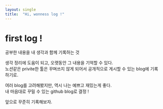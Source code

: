 ```yaml
---
layout: single
title:  "Hi, wonness log !"
---
```


# first log !

공부한 내용을 내 생각과 함께 기록하는 것


생각 정리에 도움이 되고, 오랫동안 그 내용을 기억할 수 있다.\
노션같은 privite한 툴은 꾸며쓰지 않게 되어서 공개적으로 게시할 수 있는 blog에 기록하기로.


여러 blog를 고려해봤지만, 역시 나는 예쁘고 재밌는게 좋다.\
내 마음대로 꾸밀 수 있는 github blog로 결정 !


앞으로 꾸준히 기록해보자.
